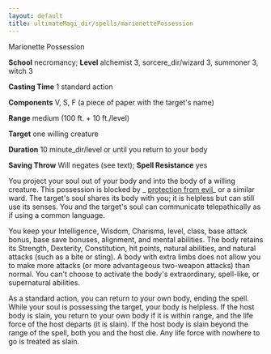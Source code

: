 ```yaml
---
layout: default
title: ultimateMagi_dir/spells/marionettePossession
---
```

Marionette Possession

**School** necromancy; **Level** alchemist 3, sorcere_dir/wizard 3, summoner 3, witch 3

**Casting Time** 1 standard action

**Components** V, S, F (a piece of paper with the target's name)

**Range** medium (100 ft. + 10 ft./level)

**Target** one willing creature

**Duration** 10 minute_dir/level or until you return to your body

**Saving Throw** Will negates (see text); **Spell Resistance** yes

You project your soul out of your body and into the body of a willing creature. This possession is blocked by _ [protection from evil](spells/protectionFromEvil#_protection-from-evil)_ or a similar ward. The target's soul shares its body with you; it is helpless but can still use its senses. You and the target's soul can communicate telepathically as if using a common language.

You keep your Intelligence, Wisdom, Charisma, level, class, base attack bonus, base save bonuses, alignment, and mental abilities. The body retains its Strength, Dexterity, Constitution, hit points, natural abilities, and natural attacks (such as a bite or sting). A body with extra limbs does not allow you to make more attacks (or more advantageous two-weapon attacks) than normal. You can't choose to activate the body's extraordinary, spell-like, or supernatural abilities.

As a standard action, you can return to your own body, ending the spell. While your soul is possessing the target, your body is helpless. If the host body is slain, you return to your own body if it is within range, and the life force of the host departs (it is slain). If the host body is slain beyond the range of the spell, both you and the host die. Any life force with nowhere to go is treated as slain.

